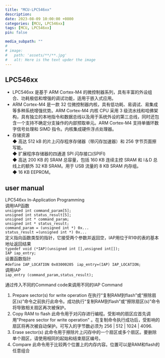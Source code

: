 ```yaml
---
title: "MCU-LPC546xx"
description: 
date: 2023-08-09 10:00:00 +0800
categories: [MCU, LPC546xx]
tags: [MCU, LPC546xx]
pin: false

media_subpath: ""
#
# image:
#   path: 'assets/**/**.jpg'
#   alt: Here is the text upder the image
---
```



## **LPC546xx**  
- LPC546xx 是基于 ARM Cortex-M4 的微控制器系列，具有丰富的外设组合、功耗极低和增强的调试功能，适用于嵌入式应用。  
- ARM Cortex-M4 是一款 32 位微控制器内核，具有低功耗、易调试、易集成等多种系统增强优势。ARM Cortex-M4 内核 CPU 采用 3 级流水线和哈佛架构，具有独立的本地指令和数据总线以及用于系统外设的第三总线，同时还包含一个支持不确定分支操作的内部预取单元。ARM Cortex-M4 支持单循环数字信号处理和 SIMD 指令。内核集成硬件浮点处理器。  
- 存储资源  
◆ 高达 512 kB 的片上闪存程序存储器（带闪存加速器）和 256 字节页面擦写能。    
◆ 扩展程序存储器的四通道 SPI 闪存接口(SPIFI)  
◆ 高达 200 KB 的 SRAM 总容量，包括 160 KB 连续主控 SRAM 和 I＆D 总线上的额外 32 KB SRAM。用于 USB 流量的 8 KB SRAM 内存组。  
◆ 16 KB EEPROM。  

## user manual  
LPC546xx In-Application Programming  
调用IAP函数  
`unsigned int command_param[5];`  
`unsigned int status_result[5];`  
`unsigned int * command_param;`  
`unsigned int * status_result;`  
`command_param = (unsigned int *) 0x...`  
`status_result =(unsigned int *) 0x...`  
定义指向函数类型的指针，它接受两个参数并返回空，IAP用位于R1中的表的基本地址返回结果  
`typedef void (*IAP)(unsigned int [],unsigned int[]);`  
`IAP iap_entry;`  
设置函数指针  
`#define IAP_LOCATION 0x03000205 ` 
`iap_entry=(IAP) IAP_LOCATION;`  
调用IAP  
`iap_entry (command_param,status_result);`  

通过传入不同的Command code来调用不同的IAP Command  
1. Prepare sector(s) for write operation
在执行“复制RAM到flash”或“擦除扇区(s)”命令之前执行此命令。成功执行“复制RAM到flash”或“擦除扇区(s)”命令将导致相关扇区再次被保护。
2. Copy RAM to flash
此命令用于对闪存进行编程。受影响的扇区应首先调用"Prepare sector for write operation" 。在复制命令执行成功后，受影响的扇区将再次被自动保护。可写入的字节数必须为 256 | 512 | 1024 | 4096.
3. Erase sector(s)
此命令用于擦除片上闪存中的一个扇区或多个扇区。要删除单个扇区，请使用相同的起始和结束扇区编号。
4. Compare
此命令用于比较两个位置上的内存内容。位置可以是RAM和flash的任意组合
